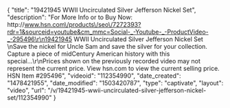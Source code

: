 {
    "title": "19421945 WWII Uncirculated Silver Jefferson Nickel Set",
    "description": "For More Info or to Buy Now: http:\/\/www.hsn.com\/products\/seo\/7272393?rdr=1&sourceid=youtube&cm_mmc=Social-_-Youtube-_-ProductVideo-_-295496\r\n19421945 WWII Uncirculated Silver Jefferson Nickel Set \nSave the nickel for Uncle Sam and save the silver for your collection. Capture a piece of midCentury American history with this special...\r\nPrices shown on the previously recorded video may not represent the current price.  View hsn.com to view the current selling price. HSN Item #295496",
    "videoid": "112354990",
    "date_created": "1478421955",
    "date_modified": "1503420787",
    "type": "captivate",
    "layout": "video",
    "url": "\/v\/19421945-wwii-uncirculated-silver-jefferson-nickel-set\/112354990"
}
